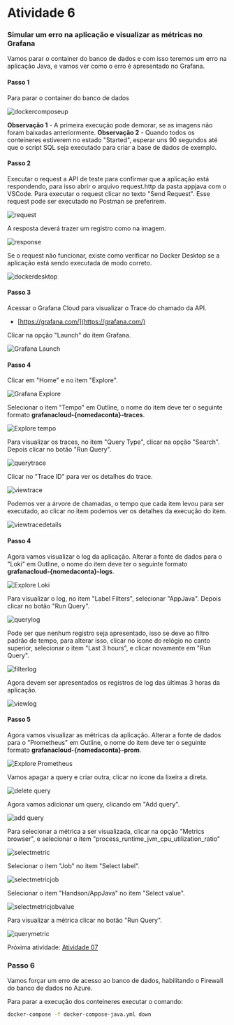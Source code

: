 # Atividade 6

### Simular um erro na aplicação e visualizar as métricas no Grafana
Vamos parar o container do banco de dados e com isso teremos um erro na aplicação Java, e vamos ver como o erro é apresentado no Grafana.


#### Passo 1
Para parar o container do banco de dados 

![dockercomposeup](images/dockercomposeup.png)

**Observação 1** - A primeira execução pode demorar, se as imagens não foram baixadas anteriormente.
**Observação 2** - Quando todos os conteineres estiverem no estado "Started", esperar uns 90 segundos até que o script SQL seja executado para criar a base de dados de exemplo.

#### Passo 2
Executar o request a API de teste para confirmar que a aplicação está respondendo, para isso abrir o arquivo request.http da pasta appjava com o VSCode.
Para executar o request clicar no texto "Send Request".
Esse request pode ser executado no Postman se preferirem.

![request](images/requesthttp.png)

A resposta deverá trazer um registro como na imagem.

![response](images/requesthttpresponse.png)

Se o request não funcionar, existe como verificar no Docker Desktop se a aplicação está sendo executada de modo correto.

![dockerdesktop](images/dockerdesktop.png)


#### Passo 3
Acessar o Grafana Cloud para visualizar o Trace do chamado da API.

- [https://grafana.com/](https://grafana.com/)

Clicar na opção "Launch" do item Grafana.

![Grafana Launch](images/grafanalaunch.png)

#### Passo 4
Clicar em "Home" e no item "Explore".

![Grafana Explore](images/grafanaexplore.png)

Selecionar o item "Tempo" em Outline, o nome do item deve ter o seguinte formato **grafanacloud-{nomedaconta}-traces**.

![Explore tempo](images/exploretempo.png)

Para visualizar os traces, no item "Query Type", clicar na opção "Search". Depois clicar no botão "Run Query".

![querytrace](images/querytrace.png)

Clicar no "Trace ID" para ver os detalhes do trace.

![viewtrace](images/viewtrace.png)

Podemos ver a árvore de chamadas, o tempo que cada item levou para ser executado, ao clicar no item podemos ver os detalhes da execução do item.

![viewtracedetails](images/viewtracedetails.png)

#### Passo 4
Agora vamos visualizar o log da aplicação.
Alterar a fonte de dados para o "Loki" em Outline, o nome do item deve ter o seguinte formato **grafanacloud-{nomedaconta}-logs**.

![Explore Loki](images/exploreloki.png)

Para visualizar o log, no item "Label Filters", selecionar "AppJava". Depois clicar no botão "Run Query".

![querylog](images/querylog.png)

Pode ser que nenhum registro seja apresentado, isso se deve ao filtro padrão de tempo, para alterar isso, clicar no ícone do relógio no canto superior, selecionar o item "Last 3 hours", e clicar novamente em "Run Query".

![filterlog](images/filterlog.png)

Agora devem ser apresentados os registros de log das últimas 3 horas da aplicação.

![viewlog](images/viewlog.png)

#### Passo 5
Agora vamos visualizar as métricas da aplicação.
Alterar a fonte de dados para o "Prometheus" em Outline, o nome do item deve ter o seguinte formato **grafanacloud-{nomedaconta}-prom**. 

![Explore Prometheus](images/exploremetrics.png)

Vamos apagar a query e criar outra, clicar no ícone da lixeira a direta.

![delete query](images/clearquery.png)

Agora vamos adicionar um query, clicando em "Add query".

![add query](images/addquery.png)

Para selecionar a métrica a ser visualizada, clicar na opção "Metrics browser", e selecionar o item "process_runtime_jvm_cpu_utilization_ratio" 

![selectmetric](images/selectmetric.png)

Selecionar o item "Job" no item "Select label".

![selectmetricjob](images/selectmetricjob.png)

Selecionar o item "Handson/AppJava" no item "Select value".

![selectmetricjobvalue](images/selectmetricjobvalue.png)

Para visualizar a métrica clicar no botão "Run Query".

![querymetric](images/querymetric.png)


Próxima atividade: [Atividade 07](07-atividade.md)

### Passo 6

Vamos forçar um erro de acesso ao banco de dados, habilitando o Firewall do banco de dados no Azure.


Para parar a execução dos conteineres executar o comando:

```bash
docker-compose -f docker-compose-java.yml down
```
